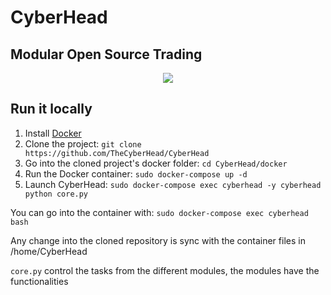 # CyberHead
## Modular Open Source Trading


<p align="center">
    <img src="https://cyberhead.uk/assets/strategies.png" />
</p>


## Run it locally
1. Install [Docker](https://docs.docker.com/install/)
2. Clone the project: `git clone https://github.com/TheCyberHead/CyberHead`
3. Go into the cloned project's docker folder: `cd CyberHead/docker`
4. Run the Docker container: `sudo docker-compose up -d`
5. Launch CyberHead: `sudo docker-compose exec cyberhead -y cyberhead python core.py`

You can go into the container with: `sudo docker-compose exec cyberhead bash`

Any change into the cloned repository is sync with the container files in /home/CyberHead

`core.py` control the tasks from the different modules, the modules have the functionalities
